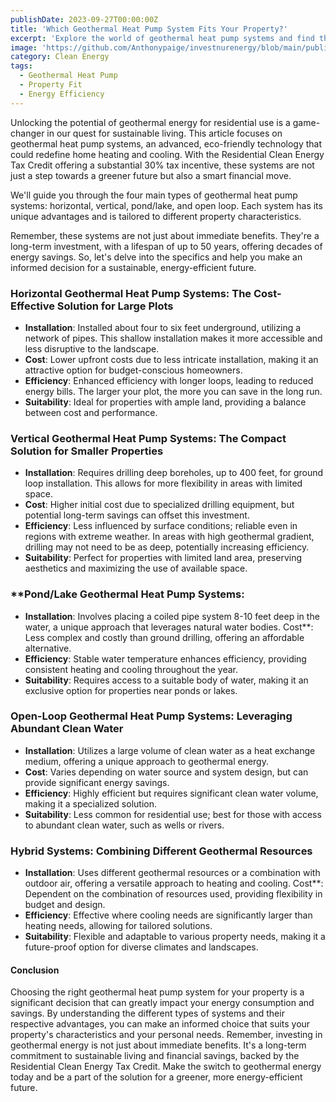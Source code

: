 ```yaml
---
publishDate: 2023-09-27T00:00:00Z
title: 'Which Geothermal Heat Pump System Fits Your Property?'
excerpt: 'Explore the world of geothermal heat pump systems and find the perfect fit for your property. Our guide helps you navigate through the essential considerations, ensuring an energy-efficient solution tailored to your needs.'
image: 'https://github.com/Anthonypaige/investnurenergy/blob/main/public/images/cover-art/Geo-3-cover%20art.jpg?raw=true'
category: Clean Energy
tags:
  - Geothermal Heat Pump
  - Property Fit
  - Energy Efficiency
---
```


Unlocking the potential of geothermal energy for residential use is a game-changer in our quest for sustainable living. This article focuses on geothermal heat pump systems, an advanced, eco-friendly technology that could redefine home heating and cooling. With the Residential Clean Energy Tax Credit offering a substantial 30% tax incentive, these systems are not just a step towards a greener future but also a smart financial move.

We'll guide you through the four main types of geothermal heat pump systems: horizontal, vertical, pond/lake, and open loop. Each system has its unique advantages and is tailored to different property characteristics.

Remember, these systems are not just about immediate benefits. They're a long-term investment, with a lifespan of up to 50 years, offering decades of energy savings. So, let's delve into the specifics and help you make an informed decision for a sustainable, energy-efficient future.

### **Horizontal Geothermal Heat Pump Systems: The Cost-Effective Solution for Large Plots**

- **Installation**: Installed about four to six feet underground, utilizing a network of pipes. This shallow installation makes it more accessible and less disruptive to the landscape.
- **Cost**: Lower upfront costs due to less intricate installation, making it an attractive option for budget-conscious homeowners.
- **Efficiency**: Enhanced efficiency with longer loops, leading to reduced energy bills. The larger your plot, the more you can save in the long run.
- **Suitability**: Ideal for properties with ample land, providing a balance between cost and performance.

### **Vertical Geothermal Heat Pump Systems: The Compact Solution for Smaller Properties**

- **Installation**: Requires drilling deep boreholes, up to 400 feet, for ground loop installation. This allows for more flexibility in areas with limited space.
- **Cost**: Higher initial cost due to specialized drilling equipment, but potential long-term savings can offset this investment.
- **Efficiency**: Less influenced by surface conditions; reliable even in regions with extreme weather. In areas with high geothermal gradient, drilling may not need to be as deep, potentially increasing efficiency.
- **Suitability**: Perfect for properties with limited land area, preserving aesthetics and maximizing the use of available space.

### \*\*Pond/Lake Geothermal Heat Pump Systems:

- **Installation**: Involves placing a coiled pipe system 8-10 feet deep in the water, a unique approach that leverages natural water bodies.
  Cost\*\*: Less complex and costly than ground drilling, offering an affordable alternative.
- **Efficiency**: Stable water temperature enhances efficiency, providing consistent heating and cooling throughout the year.
- **Suitability**: Requires access to a suitable body of water, making it an exclusive option for properties near ponds or lakes.

### **Open-Loop Geothermal Heat Pump Systems: Leveraging Abundant Clean Water**

- **Installation**: Utilizes a large volume of clean water as a heat exchange medium, offering a unique approach to geothermal energy.
- **Cost**: Varies depending on water source and system design, but can provide significant energy savings.
- **Efficiency**: Highly efficient but requires significant clean water volume, making it a specialized solution.
- **Suitability**: Less common for residential use; best for those with access to abundant clean water, such as wells or rivers.

### **Hybrid Systems: Combining Different Geothermal Resources**

- **Installation**: Uses different geothermal resources or a combination with outdoor air, offering a versatile approach to heating and cooling.
  Cost\*\*: Dependent on the combination of resources used, providing flexibility in budget and design.
- **Efficiency**: Effective where cooling needs are significantly larger than heating needs, allowing for tailored solutions.
- **Suitability**: Flexible and adaptable to various property needs, making it a future-proof option for diverse climates and landscapes.

#### **Conclusion**

Choosing the right geothermal heat pump system for your property is a significant decision that can greatly impact your energy consumption and savings. By understanding the different types of systems and their respective advantages, you can make an informed choice that suits your property's characteristics and your personal needs. Remember, investing in geothermal energy is not just about immediate benefits. It's a long-term commitment to sustainable living and financial savings, backed by the Residential Clean Energy Tax Credit. Make the switch to geothermal energy today and be a part of the solution for a greener, more energy-efficient future.
